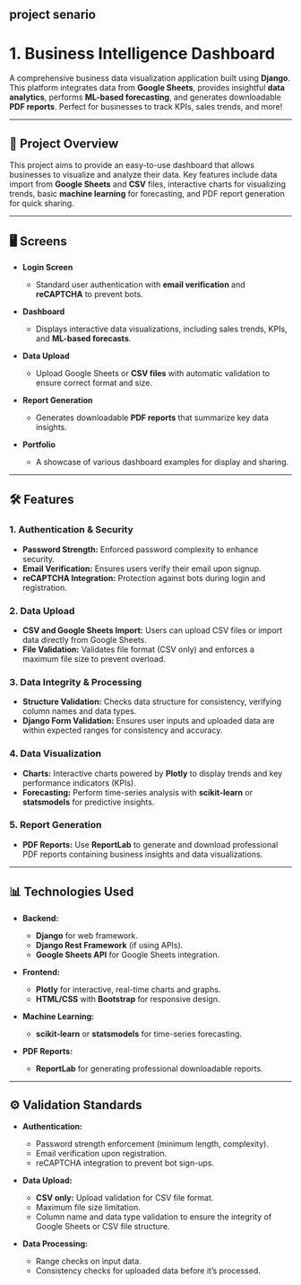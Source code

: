 ## project senario

# 1. Business Intelligence Dashboard

A comprehensive business data visualization application built using **Django**. This platform integrates data from **Google Sheets**, provides insightful **data analytics**, performs **ML-based forecasting**, and generates downloadable **PDF reports**. Perfect for businesses to track KPIs, sales trends, and more!

---

## 🚀 Project Overview

This project aims to provide an easy-to-use dashboard that allows businesses to visualize and analyze their data. Key features include data import from **Google Sheets** and **CSV** files, interactive charts for visualizing trends, basic **machine learning** for forecasting, and PDF report generation for quick sharing.

---

## 🖥️ Screens

- **Login Screen**  
  - Standard user authentication with **email verification** and **reCAPTCHA** to prevent bots.

- **Dashboard**  
  - Displays interactive data visualizations, including sales trends, KPIs, and **ML-based forecasts**.

- **Data Upload**  
  - Upload Google Sheets or **CSV files** with automatic validation to ensure correct format and size.

- **Report Generation**  
  - Generates downloadable **PDF reports** that summarize key data insights.

- **Portfolio**  
  - A showcase of various dashboard examples for display and sharing.

---

## 🛠️ Features

### 1. **Authentication & Security**
   - **Password Strength:** Enforced password complexity to enhance security.
   - **Email Verification:** Ensures users verify their email upon signup.
   - **reCAPTCHA Integration:** Protection against bots during login and registration.

### 2. **Data Upload**
   - **CSV and Google Sheets Import:** Users can upload CSV files or import data directly from Google Sheets.
   - **File Validation:** Validates file format (CSV only) and enforces a maximum file size to prevent overload.

### 3. **Data Integrity & Processing**
   - **Structure Validation:** Checks data structure for consistency, verifying column names and data types.
   - **Django Form Validation:** Ensures user inputs and uploaded data are within expected ranges for consistency and accuracy.

### 4. **Data Visualization**
   - **Charts:** Interactive charts powered by **Plotly** to display trends and key performance indicators (KPIs).
   - **Forecasting:** Perform time-series analysis with **scikit-learn** or **statsmodels** for predictive insights.

### 5. **Report Generation**
   - **PDF Reports:** Use **ReportLab** to generate and download professional PDF reports containing business insights and data visualizations.

---

## 📊 Technologies Used

- **Backend:**  
  - **Django** for web framework.
  - **Django Rest Framework** (if using APIs).
  - **Google Sheets API** for Google Sheets integration.

- **Frontend:**  
  - **Plotly** for interactive, real-time charts and graphs.
  - **HTML/CSS** with **Bootstrap** for responsive design.

- **Machine Learning:**  
  - **scikit-learn** or **statsmodels** for time-series forecasting.

- **PDF Reports:**  
  - **ReportLab** for generating professional downloadable reports.

---

## ⚙️ Validation Standards

- **Authentication:**
  - Password strength enforcement (minimum length, complexity).
  - Email verification upon registration.
  - reCAPTCHA integration to prevent bot sign-ups.

- **Data Upload:**
  - **CSV only:** Upload validation for CSV file format.
  - Maximum file size limitation.
  - Column name and data type validation to ensure the integrity of Google Sheets or CSV file structure.

- **Data Processing:**
  - Range checks on input data.
  - Consistency checks for uploaded data before it’s processed.


